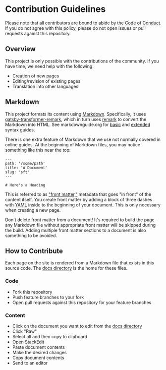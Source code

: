 # Contribution Guidelines

Please note that all contributors are bound to abide by the [Code of Conduct](https://github.com/ayan4m1/escc-info/blob/master/CODE-OF-CONDUCT.md). If you do not agree with this policy, please do not open issues or pull requests against this repository.

## Overview

This project is only possible with the contributions of the community. If you have time, we need help with the following:

- Creation of new pages
- Editing/revision of existing pages
- Translation into other languages

## Markdown

This project formats its content using [Markdown](https://www.markdownguide.org/getting-started/). Specifically, it uses [gatsby-transformer-remark](https://www.gatsbyjs.org/packages/gatsby-transformer-remark/), which in turn uses [remark](https://remark.js.org/) to convert the Markdown into HTML. See markdownguide.org for [basic](https://www.markdownguide.org/basic-syntax/) and [extended](https://www.markdownguide.org/extended-syntax/) syntax guides.

There is one extra feature of Markdown that we use not normally covered in online guides. At the beginning of Markdown files, you may notice something like this near the top:

```
---
path: '/some/path'
title: 'A Document'
slug: 'sft'
---

# Here's a Heading
```

This is referred to as ["front matter,"](https://jekyllrb.com/docs/front-matter/) metadata that goes "in front" of the content itself. You create front matter by adding a block of three dashes with [YAML](https://yaml.org/spec/1.2/spec.html#id2761803) inside to the beginning of your document. This is only necessary when creating a new page.

Don't delete front matter from a document! It's required to build the page - any Markdown file without appropriate front matter will be skipped during the build. Adding multiple front matter sections to a document is also something to be avoided.

## How to Contribute

Each page on the site is rendered from a Markdown file that exists in this source code. The [docs directory](https://github.com/ayan4m1/escc-info/tree/master/src/docs) is the home for these files.

### Code

- Fork this repository
- Push feature branches to your fork
- Open pull requests against this repository for your feature branches

### Content

- Click on the document you want to edit from the [docs directory](https://github.com/ayan4m1/escc-info/tree/master/src/docs)
- Click "Raw"
- Select all and then copy to clipboard
- Open [StackEdit](https://stackedit.io/app)
- Paste document contents
- Make the desired changes
- Copy document contents
- Send to an editor
